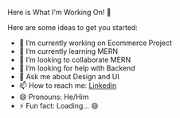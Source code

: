 Here is What I'm Working On! 👋

Here are some ideas to get you started:

- 🔭 I’m currently working on Ecommerce Project
- 🌱 I’m currently learning MERN
- 👯 I’m looking to collaborate MERN 
- 🤔 I’m looking for help with Backend
- 💬 Ask me about Design and UI 
- 📫 How to reach me: [Linkedin](https://www.linkedin.com/in/smahaghi86/)
- 😄 Pronouns: He/Him
- ⚡ Fun fact: Loading... 😄

